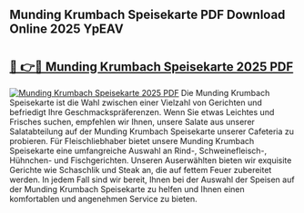 ## Munding Krumbach Speisekarte PDF Download Online 2025 YpEAV

# <h2><a href="http://gcb4su.nevu.top/?p=Munding+Krumbach+Speisekarte">🔗 👉🔴 Munding Krumbach Speisekarte 2025 PDF</a></h2>

[![Munding Krumbach Speisekarte 2025 PDF](https://i.imgur.com/dBaPXMq.png)](http://gcb4su.nevu.top/?p=Munding+Krumbach+Speisekarte)
Die Munding Krumbach Speisekarte ist die Wahl zwischen einer Vielzahl von Gerichten und befriedigt Ihre Geschmackspräferenzen. Wenn Sie etwas Leichtes und Frisches suchen, empfehlen wir Ihnen, unsere Salate aus unserer Salatabteilung auf der Munding Krumbach Speisekarte unserer Cafeteria zu probieren. Für Fleischliebhaber bietet unsere Munding Krumbach Speisekarte eine umfangreiche Auswahl an Rind-, Schweinefleisch-, Hühnchen- und Fischgerichten. Unseren Auserwählten bieten wir exquisite Gerichte wie Schaschlik und Steak an, die auf fettem Feuer zubereitet werden. In jedem Fall sind wir bereit, Ihnen bei der Auswahl der Speisen auf der Munding Krumbach Speisekarte zu helfen und Ihnen einen komfortablen und angenehmen Service zu bieten.

